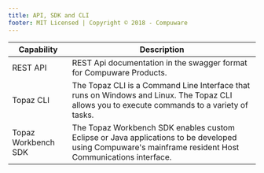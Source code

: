 ```yaml
---
title: API, SDK and CLI
footer: MIT Licensed | Copyright © 2018 - Compuware
---
```


Capability | Description
---------- | -----------
REST API | REST Api documentation in the swagger format for Compuware Products.  
Topaz CLI | The Topaz CLI is a Command Line Interface that runs on Windows and Linux.  The Topaz CLI allows you to execute commands to a variety of tasks.  
Topaz Workbench SDK | The Topaz Workbench SDK enables custom Eclipse or Java applications to be developed using Compuware's mainframe resident Host Communications interface.
